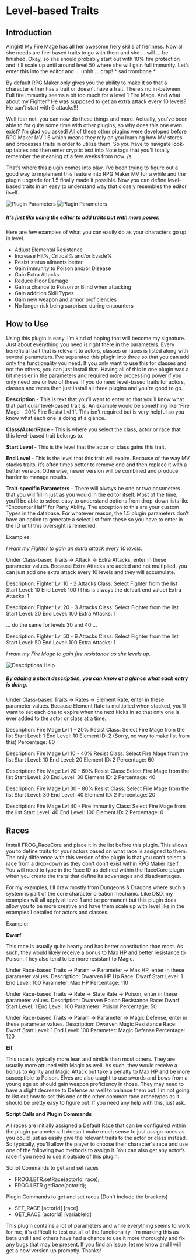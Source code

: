 # Level-based Traits

## Introduction

Alright! My Fire Mage has all her awesome fiery skills of fieriness. Now all she needs are fire-based traits to go with them and she ... will ... be ... finished. Okay, so she should probably start out with 10% fire protection and it’ll scale up until around level 50 where she will gain full immunity. Let’s enter this into the editor and … uhhh … crap! * sad trombone *

By default RPG Maker only gives you the ability to make it so that a character either has a trait or doesn’t have a trait. There’s no in-between. Full fire immunity seems a bit too much for a level 1 Fire Mage. And what about my Fighter? He was supposed to get an extra attack every 10 levels? He can’t start with 6 attacks!!!

Well fear not, you can now do these things and more. Actually, you’ve been able to for quite some time with other plugins, so why does this one even exist? I’m glad you asked! All of these other plugins were developed before RPG Maker MV 1.5 which means they rely on you learning how MV stores and processes traits in order to utilize them. So you have to navigate look-up tables and then enter cryptic text into Note tags that you'll totally remember the meaning of a few weeks from now. /s

That’s where this plugin comes into play. I’ve been trying to figure out a good way to implement this feature into RPG Maker MV for a while and the plugin upgrade for 1.5 finally made it possible. Now you can define level-based traits in an easy to understand way that closely resembles the editor itself.

![Plugin Parameters](img/snap2.png)
![Plugin Parameters](img/snap.png)
##### It's just like using the editor to add traits but with more power.

Here are few examples of what you can easily do as your characters go up in level.
* Adjust Elemental Resistance
* Increase Hit%, Critical% and/or Evade%
* Resist status ailments better
* Gain immunity to Poison and/or Disease
* Gain Extra Attacks
* Reduce Floor Damage
* Gain a chance to Poison or Blind when attacking
* Gain addition Skill Types
* Gain new weapon and armor proficiencies
* No longer risk being surprised during encounters


## How to Use

Using this plugin is easy. I’m kind of hoping that will become my signature. Just about everything you need is right there in the parameters. Every beneficial trait that is relevant to actors, classes or races is listed along with several parameters. I've separated this plugin into three so that you can add only the functionality you need. If you only want to use this for classes and not the others, you can just install that. Having all of this in one plugin was a bit messier in the parameters and required more processing power if you only need one or two of these. If you do need level-based traits for actors, classes and races then just install all three plugins and you're good to go.

**Description** - This is text that you’ll want to enter so that you’ll know what that particular level-based trait is. An example would be something like “Fire Mage - 20% Fire Resist Lvl 1”. This isn’t required but is very helpful so you know what each one is doing at a glance.

**Class/Actor/Race** - This is where you select the class, actor or race that this level-based trait belongs to.

**Start Level** - This is the level that the actor or class gains this trait.

**End Level** - This is the level that this trait will expire. Because of the way MV stacks traits, it’s often times better to remove one and then replace it with a better version. Otherwise, newer version will be combined and produce harder to manage results.

**Trait-specific Parameters** - There will always be one or two parameters that you will fill in just as you would in the editor itself. Most of the time, you’ll be able to select easy to understand options from drop-down lists like “Encounter Half” for Party Ability. The exception to this are your custom Types in the database. For whatever reason, the 1.5 plugin parameters don’t have an option to generate a select list from these so you have to enter in the ID until this oversight is remedied.


Examples:

*I want my Fighter to gain an extra attack every 10 levels.*

Under Class-based Traits -> Attack -> Extra Attacks, enter in these parameter values. Because Extra Attacks are added and not multiplied, you can just add one extra attack every 10 levels and they will accumulate.

Description: Fighter Lvl 10 - 2 Attacks
Class: Select Fighter from the list
Start Level: 10
End Level: 100 (This is always the default end value)
Extra Attacks: 1

Description: Fighter Lvl 20 - 3 Attacks
Class: Select Fighter from the list
Start Level: 20
End Level: 100
Extra Attacks: 1

… do the same for levels 30 and 40 …

Description: Fighter Lvl 50 - 6 Attacks
Class: Select Fighter from the list
Start Level: 50
End Level: 100
Extra Attacks: 1


*I want my Fire Mage to gain fire resistance as she levels up.*

![Descriptions Help](img/snap3.png)
##### By adding a short description, you can know at a glance what each entry is doing.

Under Class-based Traits -> Rates -> Element Rate, enter in these parameter values. Because Element Rate is multiplied when stacked, you’ll want to set each one to expire when the next kicks in so that only one is ever added to the actor or class at a time.

Description: Fire Mage Lvl 1 - 20% Resist
Class: Select Fire Mage from the list
Start Level: 1
End Level: 10
Element ID: 2 (Sorry, no way to make list from this)
Percentage: 80

Description: Fire Mage Lvl 10 - 40% Resist
Class: Select Fire Mage from the list
Start Level: 10
End Level: 20
Element ID: 2
Percentage: 60

Description: Fire Mage Lvl 20 - 60% Resist
Class: Select Fire Mage from the list
Start Level: 20
End Level: 30
Element ID: 2
Percentage: 40

Description: Fire Mage Lvl 30 - 80% Resist
Class: Select Fire Mage from the list
Start Level: 30
End Level: 40
Element ID: 2
Percentage: 20

Description: Fire Mage Lvl 40 - Fire Immunity
Class: Select Fire Mage from the list
Start Level: 40
End Level: 100
Element ID: 2
Percentage: 0


## Races

Install FROG_RaceCore and place it in the list before this plugin.  This allows you to define traits for your actors based on what race is assigned to them.  The only difference with this version of the plugin is that you can't select a race from a drop-down as they don't don't exist within RPG Maker itself. You will need to type in the Race ID as defined within the RaceCore plugin when you create the traits that define its advantages and disadvantages.

For my examples, I’ll draw mostly from Dungeons & Dragons where such a system is part of the core character creation mechanic. Like D&D, my examples will all apply at level 1 and be permanent but this plugin does allow you to be more creative and have them scale up with level like in the examples I detailed for actors and classes.

Example:

**Dwarf**

This race is usually quite hearty and has better constitution than most. As such, they would likely receive a bonus to Max HP and better resistance to Poison. They also tend to be more resistant to Magic.

Under Race-based Traits -> Param -> Parameter -> Max HP, enter in these parameter values.
Description: Dwarven HP Up
Race: Dwarf
Start Level: 1
End Level: 100
Parameter: Max HP
Percentage: 110

Under Race-based Traits -> Rate -> State Rate -> Poison, enter in these parameter values.
Description: Dwarven Poison Resistance
Race: Dwarf
Start Level: 1
End Level: 100
Parameter: Poison
Percentage: 50

Under Race-based Traits -> Param -> Parameter -> Magic Defense, enter in these parameter values.
Description: Dwarven Magic Resistance
Race: Dwarf
Start Level: 1
End Level: 100
Parameter: Magic Defense
Percentage: 120

**Elf**

This race is typically more lean and nimble than most others. They are usually more attuned with Magic as well. As such, they would receive a bonus to Agility and Magic Attack but take a penalty to Max HP and be more susceptible to Poison. Elves are also taught to use swords and bows from a young age so should gain weapon proficiency in those. They may need to have a slight decrease to Defense as well to balance them out. I’m not going to list out how to set this one or the other common race archetypes as it should be pretty easy to figure out. If you need any help with this, just ask.


**Script Calls and Plugin Commands**

All races are initially assigned a Default Race that can be configured within the plugin parameters. It doesn't make much sense to just assign races as you could just as easily give the relevant traits to the actor or class instead. So typically, you'll allow the player to choose their character's race and use one of the following two methods to assign it. You can also get any actor’s race if you need to use it outside of this plugin.

Script Commands to get and set races
* FROG.LBTR.setRace(actorId, race);
* FROG.LBTR.getRace(actorId);

Plugin Commands to get and set races (Don't include the brackets)
* SET_RACE [actorId] [race]
* GET_RACE [actorId] [variableId]

This plugin contains a lot of parameters and while everything seems to work for me, it's difficult to test out all of the functionality. I'm marking this as beta until I and others have had a chance to use it more thoroughly and fix any bugs that may be present. If you find an issue, let me know and I will get a new version up promptly. Thanks!
